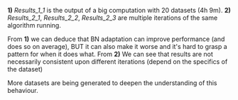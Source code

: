 **1)** *Results_1_1* is the output of a big computation with 20 datasets (4h 9m).
**2)** *Results_2_1*, *Results_2_2*, *Results_2_3* are multiple iterations of the same algorithm running.
 
 From **1)** we can deduce that BN adaptation can improve performance (and does so on average), BUT it can also make it worse and it's hard to grasp a pattern for when it does what.
 From **2)** We can see that results are not necessarily consistent upon different iterations (depend on the specifics of the dataset)
 
 More datasets are being generated to deepen the understanding of this behaviour.
 
